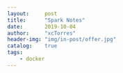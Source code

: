 ```yaml
---
layout:     post
title:      "Spark Notes"
date:       2019-10-04
author:     "xcTorres"
header-img: "img/in-post/offer.jpg"
catalog:    true
tags:
    - docker
---  
```

